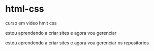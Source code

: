 # html-css

curso em video hmlt css

estou aprendendo a criar sites e agora vou gerenciar

estou aprendendo a criar sites e agora vou gerenciar os repositorios
